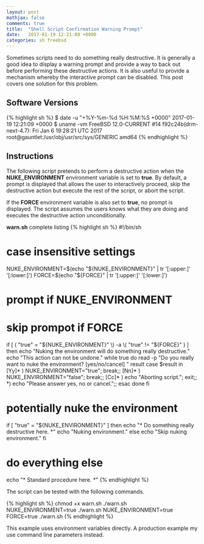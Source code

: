 ```yaml
---
layout: post
mathjax: false
comments: true
title:  "Shell Script Confirmation Warning Prompt"
date:   2017-01-19 12:21:09 +0000
categories: sh freebsd
---
```

Sometimes scripts need to do something really destructive.
It is generally a good idea to display a warning prompt and provide a way to back out before performing these destructive actions.
It is also useful to provide a mechanism whereby the interactive prompt can be disabled.
This post covers one solution for this problem.

## Software Versions

{% highlight sh %}
$ date -u "+%Y-%m-%d %H:%M:%S +0000"
2017-01-19 12:21:09 +0000
$ uname -vm
FreeBSD 12.0-CURRENT #14 f92c24b(drm-next-4.7): Fri Jan  6 19:28:21 UTC 2017     root@gauntlet:/usr/obj/usr/src/sys/GENERIC  amd64
{% endhighlight %}

## Instructions

The following script pretends to perform a destructive action when the **NUKE_ENVIRONMENT** environment variable is set to **true**.
By default, a prompt is displayed that allows the user to interactively proceed, skip the destructive action but execute the rest
of the script, or abort the script.

If the **FORCE** environment variable is also set to **true**, no prompt is displayed.
The script assumes the users knows what they are doing and executes the destructive action unconditionally.

**warn.sh** complete listing
{% highlight sh %}
#!/bin/sh

# case insensitive settings
NUKE_ENVIRONMENT=$(echo "${NUKE_ENVIRONMENT}" | tr '[:upper:]' '[:lower:]')
FORCE=$(echo "${FORCE}" | tr '[:upper:]' '[:lower:]')

# prompt if NUKE_ENVIRONMENT
# skip prompot if FORCE
if [ \( "true" = "${NUKE_ENVIRONMENT}" \) -a \( "true" != "${FORCE}" \) ]
then
  echo "Nuking the environment will do something really destructive."
  echo "This action can not be undone."
  while true
  do
    read -p "Do you really want to nuke the environment? [yes/no/cancel] " result
    case $result in
      [Yy]* ) NUKE_ENVIRONMENT="true"; break;;
      [Nn]* ) NUKE_ENVIRONMENT="false"; break;;
      [Cc]* ) echo "Aborting script."; exit;;
      *) echo "Please answer yes, no or cancel.";;
    esac
  done
fi

# potentially nuke the environment
if [ "true" = "${NUKE_ENVIRONMENT}" ]
then
  echo "* Do something really destructive here. *"
  echo "Nuking environment."
else
  echo "Skip nuking environment."
fi

# do everything else
echo "* Standard procedure here. *"
{% endhighlight %}

The script can be tested with the following commands.

{% highlight sh %}
chmod +x warn.sh
./warn.sh
NUKE_ENVIRONMENT=true ./warn.sh
NUKE_ENVIRONMENT=true FORCE=true ./warn.sh
{% endhighlight %}

This example uses environment variables directly.
A production example my use command line parameters instead.

